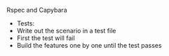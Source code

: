 Rspec and Capybara
- Tests:
- Write out the scenario in a test file
- First the test will fail
- Build the features one by one until the test passes
